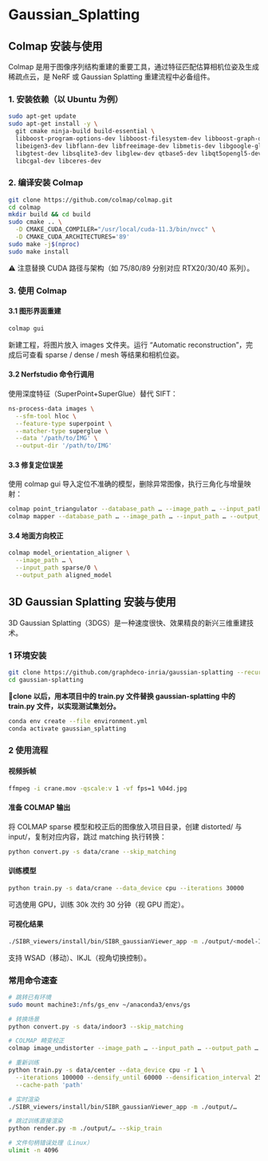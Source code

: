 # Gaussian_Splatting

## Colmap 安装与使用

Colmap 是用于图像序列结构重建的重要工具，通过特征匹配估算相机位姿及生成稀疏点云，是 NeRF 或 Gaussian Splatting 重建流程中必备组件。

### 1. 安装依赖（以 Ubuntu 为例）

```bash
sudo apt-get update
sudo apt-get install -y \
  git cmake ninja-build build-essential \
  libboost-program-options-dev libboost-filesystem-dev libboost-graph-dev libboost-system-dev \
  libeigen3-dev libflann-dev libfreeimage-dev libmetis-dev libgoogle-glog-dev \
  libgtest-dev libsqlite3-dev libglew-dev qtbase5-dev libqt5opengl5-dev \
  libcgal-dev libceres-dev
```

### 2. 编译安装 Colmap

```bash
git clone https://github.com/colmap/colmap.git
cd colmap
mkdir build && cd build
sudo cmake .. \
  -D CMAKE_CUDA_COMPILER="/usr/local/cuda-11.3/bin/nvcc" \
  -D CMAKE_CUDA_ARCHITECTURES='89'
sudo make -j$(nproc)
sudo make install
```

⚠️ 注意替换 CUDA 路径与架构（如 75/80/89 分别对应 RTX20/30/40 系列）。

### 3. 使用 Colmap

#### 3.1 图形界面重建

```bash
colmap gui
```

新建工程，将图片放入 images 文件夹。运行 “Automatic reconstruction”，完成后可查看 sparse / dense / mesh 等结果和相机位姿。

#### 3.2 Nerfstudio 命令行调用

使用深度特征（SuperPoint+SuperGlue）替代 SIFT：

```bash
ns-process-data images \
  --sfm-tool hloc \
  --feature-type superpoint \
  --matcher-type superglue \
  --data '/path/to/IMG' \
  --output-dir '/path/to/IMG'
```

#### 3.3 修复定位误差

使用 colmap gui 导入定位不准确的模型，删除异常图像，执行三角化与增量映射：

```bash
colmap point_triangulator --database_path … --image_path … --input_path … --output_path …
colmap mapper --database_path … --image_path … --input_path … --output_path … --Mapper.fix_existing_images 1
```

#### 3.4 地面方向校正

```bash
colmap model_orientation_aligner \
  --image_path … \
  --input_path sparse/0 \
  --output_path aligned_model
```

## 3D Gaussian Splatting 安装与使用

3D Gaussian Splatting（3DGS）是一种速度很快、效果精良的新兴三维重建技术。

### 1 环境安装

```bash
git clone https://github.com/graphdeco-inria/gaussian-splatting --recursive
cd gaussian-splatting
```
🔴**clone 以后，用本项目中的 train.py 文件替换 gaussian-splatting 中的 train.py 文件，以实现测试集划分。**

```bash
conda env create --file environment.yml
conda activate gaussian_splatting
```

### 2 使用流程

#### 视频拆帧

```bash
ffmpeg -i crane.mov -qscale:v 1 -vf fps=1 %04d.jpg
```

#### 准备 COLMAP 输出

将 COLMAP sparse 模型和校正后的图像放入项目目录，创建 distorted/ 与 input/，复制对应内容，跳过 matching 执行转换：

```bash
python convert.py -s data/crane --skip_matching
```

#### 训练模型

```bash
python train.py -s data/crane --data_device cpu --iterations 30000
```

可选使用 GPU，训练 30k 次约 30 分钟（视 GPU 而定）。

#### 可视化结果

```bash
./SIBR_viewers/install/bin/SIBR_gaussianViewer_app -m ./output/<model-ID>
```

支持 WSAD（移动）、IKJL（视角切换控制）。

### 常用命令速查

```bash
# 跳转已有环境
sudo mount machine3:/nfs/gs_env ~/anaconda3/envs/gs

# 转换场景
python convert.py -s data/indoor3 --skip_matching

# COLMAP 畸变校正
colmap image_undistorter --image_path … --input_path … --output_path …

# 重新训练
python train.py -s data/center --data_device cpu -r 1 \
  --iterations 100000 --densify_until 60000 --densification_interval 250 \
  --cache-path 'path'

# 实时渲染
./SIBR_viewers/install/bin/SIBR_gaussianViewer_app -m ./output/…

# 跳过训练直接渲染
python render.py -m ./output/… --skip_train

# 文件句柄错误处理（Linux）
ulimit -n 4096
```

